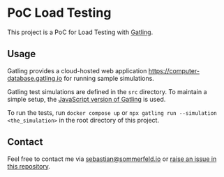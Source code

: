 <!-- ---
hide:
  - navigation
--- -->

# PoC Load Testing

[file-issues]: https://github.com/sebastian-sommerfeld-io/poc-load-testing/issues

This project is a PoC for Load Testing with [Gatling](https://gatling.io).

## Usage

Gatling provides a cloud-hosted web application <https://computer-database.gatling.io> for running sample simulations.

Gatling test simulations are defined in the `src` directory. To maintain a simple setup, the [JavaScript version of Gatling](https://docs.gatling.io/tutorials/scripting-intro-js) is used.

To run the tests, run `docker compose up` or `npx gatling run --simulation <the_simulation>` in the root directory of this project.

## Contact

Feel free to contact me via <sebastian@sommerfeld.io> or [raise an issue in this repository][file-issues].
